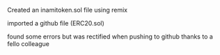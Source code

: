 Created an inamitoken.sol file using remix

imported a github file (ERC20.sol)

found some errors but was rectified when pushing to github thanks to a fello colleague

